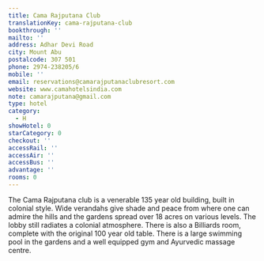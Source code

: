 ```yaml
---
title: Cama Rajputana Club
translationKey: cama-rajputana-club
bookthrough: ''
mailto: ''
address: Adhar Devi Road
city: Mount Abu
postalcode: 307 501
phone: 2974-238205/6
mobile: ''
email: reservations@camarajputanaclubresort.com
website: www.camahotelsindia.com
note: camarajputana@gmail.com
type: hotel
category:
  - H
showHotel: 0
starCategory: 0
checkout: ''
accessRail: ''
accessAir: ''
accessBus: ''
advantage: ''
rooms: 0
---
```

The Cama Rajputana club is a venerable 135 year old building, built in colonial style. Wide verandahs give shade and peace from where one can admire the hills and the gardens spread over 18 acres on various levels.     The lobby still radiates a colonial atmosphere. There is also a Billiards room, complete with the original 100 year old table. There is a large swimming pool in the gardens and a well equipped gym and Ayurvedic massage centre.